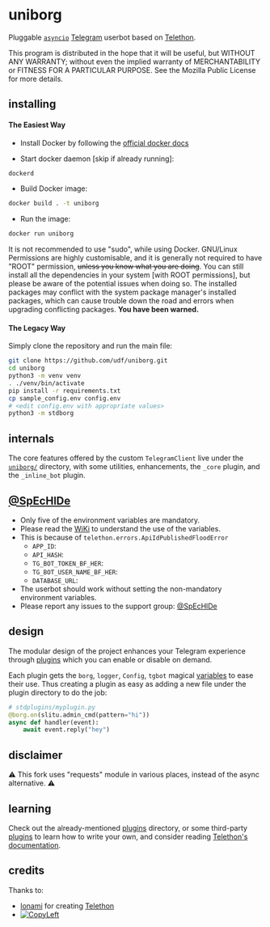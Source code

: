 # uniborg

Pluggable [``asyncio``](https://docs.python.org/3/library/asyncio.html)
[Telegram](https://telegram.org) userbot based on
[Telethon](https://github.com/LonamiWebs/Telethon).


This program is distributed in the hope that it will be useful,
but WITHOUT ANY WARRANTY; without even the implied warranty of
MERCHANTABILITY or FITNESS FOR A PARTICULAR PURPOSE.  See the
Mozilla Public License for more details.


## installing

#### The Easiest Way

- Install Docker by following the [official docker docs](https://docs.docker.com/engine/install/debian/)

- Start docker daemon [skip if already running]:
```sh
dockerd
```
- Build Docker image:
```sh
docker build . -t uniborg
```
- Run the image:
```sh
docker run uniborg
```

It is not recommended to use "sudo", while using Docker.
GNU/Linux Permissions are highly customisable, and it is generally not required to have "ROOT" permission, ~~unless you know what you are doing~~.
You can still install all the dependencies in your system [with ROOT permissions],
but please be aware of the potential issues when doing so. The installed packages
may conflict with the system package manager's installed packages, which can
cause trouble down the road and errors when upgrading conflicting packages.
**You have been warned.**

#### The Legacy Way
Simply clone the repository and run the main file:
```sh
git clone https://github.com/udf/uniborg.git
cd uniborg
python3 -m venv venv
. ./venv/bin/activate
pip install -r requirements.txt
cp sample_config.env config.env
# <edit config.env with appropriate values>
python3 -m stdborg
```

## internals

The core features offered by the custom `TelegramClient` live under the
[`uniborg/`](https://github.com/SpEcHiDe/uniborg/tree/master/uniborg)
directory, with some utilities, enhancements, the `_core` plugin, and the `_inline_bot` plugin.


## [@SpEcHlDe](https://telegram.dog/ThankTelegram)

- Only five of the environment variables are mandatory.
- Please read the [WiKi](https://github.com/SpEcHiDe/UniBorg/wiki) to understand the use of the variables.
- This is because of `telethon.errors.ApiIdPublishedFloodError`
    - `APP_ID`: 
    - `API_HASH`:
    - `TG_BOT_TOKEN_BF_HER`: 
    - `TG_BOT_USER_NAME_BF_HER`: 
    - `DATABASE_URL`: 
- The userbot should work without setting the non-mandatory environment variables.
- Please report any issues to the support group: [@SpEcHlDe](https://t.me/joinchat/AHAujEjG4FBO-TH-NrVVbg)


## design

The modular design of the project enhances your Telegram experience
through [plugins](https://github.com/SpEcHiDe/uniborg/tree/master/stdplugins)
which you can enable or disable on demand.

Each plugin gets the `borg`, `logger`, `Config`, `tgbot` magical
[variables](https://github.com/spechide/UniBorg/blob/488eff632e65103ba7017d4f52777d22ddd52ea2/uniborg/uniborg.py#L76-L80)
to ease their use. Thus creating a plugin as easy as adding
a new file under the plugin directory to do the job:

```python
# stdplugins/myplugin.py
@borg.on(slitu.admin_cmd(pattern="hi"))
async def handler(event):
    await event.reply("hey")
```

## disclaimer

⚠️ This fork uses "requests" module in various places, instead of the async alternative. ⚠️


## learning

Check out the already-mentioned [plugins](https://github.com/SpEcHiDe/UniBorg/tree/master/stdplugins) directory, or some third-party [plugins](https://telegram.dog/UniBorg) to learn how to write your own, and consider reading [Telethon's documentation](http://telethon.readthedocs.io/).


## credits


Thanks to:
- [lonami](https://lonami.dev) for creating [Telethon](https://github.com/lonamiwebs/Telethon)
- [![CopyLeft](https://telegra.ph/file/b514ed14d994557a724cb.jpg)](https://telegra.ph/file/fab1017e21c42a5c1e613.mp4 "CopyLeft Credit Video")

